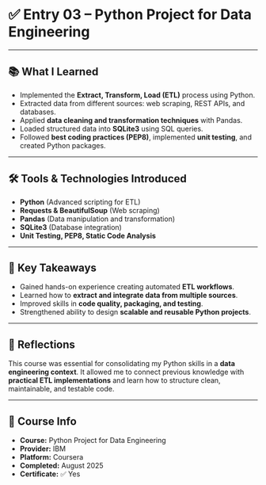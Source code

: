 # ✅ Entry 03 – Python Project for Data Engineering  

---

## 📚 What I Learned  
- Implemented the **Extract, Transform, Load (ETL)** process using Python.  
- Extracted data from different sources: web scraping, REST APIs, and databases.  
- Applied **data cleaning and transformation techniques** with Pandas.  
- Loaded structured data into **SQLite3** using SQL queries.  
- Followed **best coding practices (PEP8)**, implemented **unit testing**, and created Python packages.  

---

## 🛠 Tools & Technologies Introduced  
- **Python** (Advanced scripting for ETL)  
- **Requests & BeautifulSoup** (Web scraping)  
- **Pandas** (Data manipulation and transformation)  
- **SQLite3** (Database integration)  
- **Unit Testing, PEP8, Static Code Analysis**  

---

## 🧠 Key Takeaways  
- Gained hands-on experience creating automated **ETL workflows**.  
- Learned how to **extract and integrate data from multiple sources**.  
- Improved skills in **code quality, packaging, and testing**.  
- Strengthened ability to design **scalable and reusable Python projects**.  

---

## 📌 Reflections  
This course was essential for consolidating my Python skills in a **data engineering context**. It allowed me to connect previous knowledge with **practical ETL implementations** and learn how to structure clean, maintainable, and testable code.  

---

## 📁 Course Info  
- **Course:** Python Project for Data Engineering  
- **Provider:** IBM  
- **Platform:** Coursera  
- **Completed:** August 2025  
- **Certificate:** ✅ Yes  
